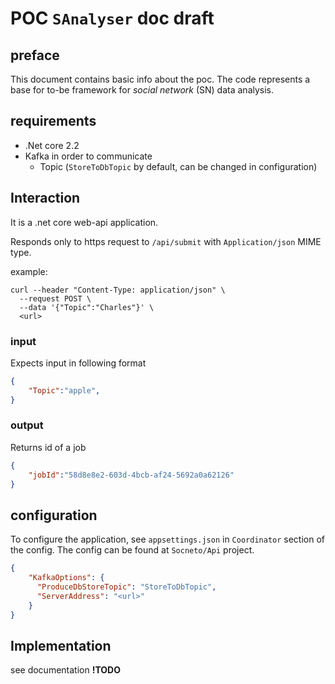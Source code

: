 POC `SAnalyser` doc draft
===

## preface

This document contains basic info about the poc. The code represents a base for to-be framework for *social network* (SN) data analysis.

## requirements

- .Net core 2.2
- Kafka in order to communicate
  - Topic (`StoreToDbTopic` by default, can be changed in configuration)

## Interaction

It is a .net core web-api application. 

Responds only to https request to `/api/submit` with `Application/json` MIME type. 

example:

```
curl --header "Content-Type: application/json" \
  --request POST \
  --data '{"Topic":"Charles"}' \
  <url>
```

### input

Expects input in following format
~~~json
{
	"Topic":"apple",
}
~~~

### output

Returns id of a job

```json
{
	"jobId":"58d8e8e2-603d-4bcb-af24-5692a0a62126"
}
```
## configuration

To configure the application, see `appsettings.json` in `Coordinator` section of the config. The config can be found at `Socneto/Api` project.

```json
{
	"KafkaOptions": {
      "ProduceDbStoreTopic": "StoreToDbTopic",
      "ServerAddress": "<url>" 
	}
}
```

## Implementation

see documentation **!TODO**
